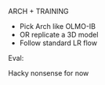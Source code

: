 ARCH + TRAINING

- Pick Arch like OLMO-IB
- OR replicate a 3D model
- Follow standard LR flow

Eval:

Hacky nonsense for now